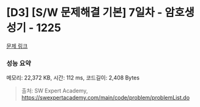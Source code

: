 # [D3] [S/W 문제해결 기본] 7일차 - 암호생성기 - 1225 

[문제 링크](https://swexpertacademy.com/main/code/problem/problemDetail.do?contestProbId=AV14uWl6AF0CFAYD) 

### 성능 요약

메모리: 22,372 KB, 시간: 112 ms, 코드길이: 2,408 Bytes



> 출처: SW Expert Academy, https://swexpertacademy.com/main/code/problem/problemList.do
